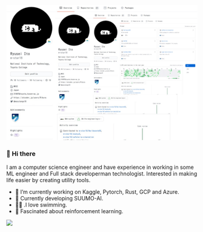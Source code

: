 ![github](main.jpg)

### 👋 Hi there 
I am a computer science engineer and have experience in working in some ML engineer and Full stack developerman technologist. Interested in making life easier by creating utility tools.

- 🔭 I’m currently working on Kaggle, Pytorch, Rust, GCP and Azure.
- 🍔 Currently developing SUUMO-AI.
- 🏊‍♂️  .I love swimming.
- 💬 Fascinated about reinforcement learning.

![](https://komarev.com/ghpvc/?username=m-star18&color=green)
